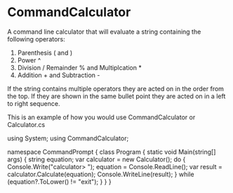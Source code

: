 # CommandCalculator

A command line calculator that will evaluate a string containing the following operators:
  1. Parenthesis ( and )
  2. Power ^
  3. Division / Remainder % and Multiplcation *
  4. Addition + and Subtraction -
  
If the string contains multiple operators they are acted on in the order from the top. If they are shown in the same bullet point they are acted on in a left to right sequence.

This is an example of how you would use CommandCalculator or Calculator.cs

using System;
using CommandCalculator;

namespace CommandPrompt
{
    class Program
    {
        static void Main(string[] args)
        {
            string equation;
            var calculator = new Calculator();
            do
            {   
                Console.Write("calculator> ");
                equation = Console.ReadLine();
                var result = calculator.Calculate(equation);
                Console.WriteLine(result);
            } while (equation?.ToLower() != "exit");
        }
    }
}
